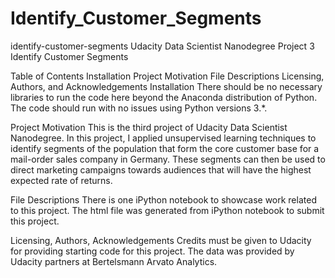 # Identify_Customer_Segments
identify-customer-segments
Udacity Data Scientist Nanodegree Project 3 Identify Customer Segments

Table of Contents
Installation
Project Motivation
File Descriptions
Licensing, Authors, and Acknowledgements
Installation
There should be no necessary libraries to run the code here beyond the Anaconda distribution of Python. The code should run with no issues using Python versions 3.*.

Project Motivation
This is the third project of Udacity Data Scientist Nanodegree. In this project, I applied unsupervised learning techniques to identify segments of the population that form the core customer base for a mail-order sales company in Germany. These segments can then be used to direct marketing campaigns towards audiences that will have the highest expected rate of returns.

File Descriptions
There is one iPython notebook to showcase work related to this project. The html file was generated from iPython notebook to submit this project.

Licensing, Authors, Acknowledgements
Credits must be given to Udacity for providing starting code for this project. The data was provided by Udacity partners at Bertelsmann Arvato Analytics.
